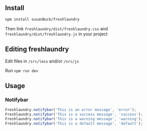 ## Install
```bash
npm install susanBuck/freshlaundry
```

Then link `freshlaundry/dist/freshlaundry.css` and `freshlaundry/dist/freshlaundry.js` in your project


## Editing freshlaundry
Edit files in `/src/less` and/or `/src/js`

Run `npm run dev` 


## Usage

### Notifybar
```js
Freshlaundry.notifybar('This is an error message', 'error');
Freshlaundry.notifybar('This is a success message', 'success');
Freshlaundry.notifybar('This is a warning message', 'warning');
Freshlaundry.notifybar('This is a default message', 'default');
```

